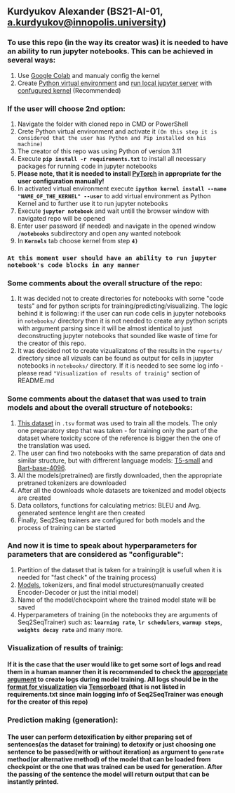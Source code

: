 ## Kurdyukov Alexander (BS21-AI-01, a.kurdyukov@innopolis.university)
### To use this repo (in the way its creator was) it is needed to have an ability to run jupyter notebooks. This can be achieved in several ways:
1) Use [Google Colab](https://colab.research.google.com) and manualy config the kernel 
2) Create [Python virtual environment](https://docs.python.org/3/tutorial/venv.html) and [run local jupyter server](https://www.codecademy.com/article/how-to-use-jupyter-notebooks) with [confugured kernel](https://ipython.readthedocs.io/en/stable/install/kernel_install.html) (Recommended)

### If the user will choose 2nd option:
1) Navigate the folder with cloned repo in CMD or PowerShell 
2) Crete Python virtual environment and activate it `(On this step it is considered that the user has Python and Pip installed on his machine)`
3) The creator of this repo was using Python of version 3.11
4) Execute **```pip install -r requirements.txt```** to install all necessary packages for running code in jupyter notebooks
5) **Please note, that it is needed to install [PyTorch](https://pytorch.org/get-started/locally/) in appropriate for the user configuration manually!**
6) In activated virtual environment execute **```ipython kernel install --name "NAME_OF_THE_KERNEL" --user```** to add virtual environment as Python Kernel and to further use it to run jupyter notebooks
7) Execute **```jupyter notebook```** and wait untill the browser window with navigated repo will be opened
8) Enter user password (if needed) and navigate in the opened window **`/notebooks`** subdirectory and open any wanted notebook
9) In **`Kernels`** tab choose kernel from step **`4)`** 

### **`At this moment user should have an ability to run jupyter notebook's code blocks in any manner`**

### Some comments about the overall structure of the repo:
1) It was decided not to create directories for notebooks with some "code tests" and for python scripts for training/predicting/visualizing. The logic behind it is following: if the user can run code cells in jupyter notebooks in `notebooks/` directory then it is not needed to create any python scripts with argument parsing since it will be almost identical to just deconstructing jupyter notebooks that sounded like waste of time for the creator of this repo.
2) It was decided not to create vizualizatons of the results in the `reports/` directory since all vizuals can be found as output for cells in jupyter notebooks in `notebooks/` directory. If it is needed to see some log info - please read `"Visualization of results of trainig"` section of README.md

### Some comments about the dataset that was used to train models and about the overall structure of notebooks:
1) [This dataset](https://github.com/skoltech-nlp/detox/releases/) in `.tsv` format was used to train all the models. The only one preparatory step that was taken - for training only the part of the dataset where toxicity score of the reference is bigger then the one of the translation was used.
2) The user can find two notebooks with the same preparation of data and similar structure, but with diffrerent language models: [T5-small](https://huggingface.co/t5-small) and [Bart-base-4096](https://huggingface.co/ccdv/lsg-bart-base-4096). 
3) All the models(pretrained) are firstly downloaded, then the appropriate pretraned tokenizers are downloaded
4) After all the downloads whole datasets are tokenized and model objects are created
5) Data collators, functions for calculating metrics: BLEU and Avg. generated sentence lenght are then created
6) Finally, Seq2Seq trainers are configured for both models and the process of training can be started

### And now it is time to speak about hyperparameters for parameters that are considered as "configurable":
1) Partition of the dataset that is taken for a training(it is usefull when it is needed for  "fast check" of the training process)
2) [Models](https://huggingface.co/models), tokenizers, and final model structures(manually created Encoder-Decoder or just the initial model)
3) Name of the model/checkpoint where the trained model state will be saved
4) Hyperparameters of training (in the notebooks they are arguments of Seq2SeqTrainer) such as: **`learning rate`**, **`lr schedulers`**, **`warmup steps`**, **`weights decay rate`** and many more.

### Visualization of results of trainig:
#### If it is the case that the user would like to get some sort of logs and read them in a human manner then it is recommended to check the [appropriate argument](https://huggingface.co/docs/transformers/main_classes/trainer#transformers.Seq2SeqTrainingArguments) to create logs during model training. All logs should be in the [format for visualization](https://discuss.huggingface.co/t/how-to-read-the-logs-created-by-hugging-face-trainer/32279) via [Tensorboard](https://pypi.org/project/tensorboard/) (that is **not** listed in requirements.txt since main logging info of Seq2SeqTrainer was enough for the creator of this repo)

### Prediction making (generation):
#### The user can perform detoxification by either preparing set of sentences(as the dataset for training) to detoxify or just choosing one sentence to be passed(with or without iteration) as argument to `generate` method(or alternative method) of the model that can be loaded from checkpoint or the one that was trained can be used for generation. After the passing of the sentence the model will return output that can be instantly printed.
